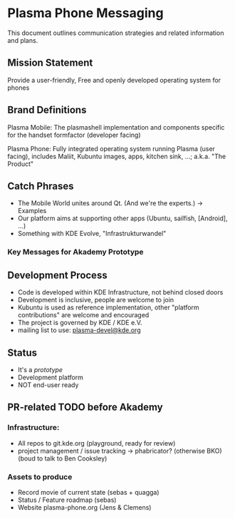# Plasma Phone Messaging

This document outlines communication strategies and related information and plans.

## Mission Statement

Provide a user-friendly, Free and openly developed operating system for phones

## Brand Definitions

Plasma Mobile: The plasmashell implementation and components specific for the handset formfactor (developer facing)

Plasma Phone: Fully integrated operating system running Plasma (user facing), includes Maliit, Kubuntu images, apps, kitchen sink, ...; a.k.a. "The Product"



## Catch Phrases
- The Mobile World unites around Qt. (And we're the experts.) -> Examples
- Our platform aims at supporting other apps (Ubuntu, sailfish, [Android], ...)
- Something with KDE Evolve, "Infrastrukturwandel"

### Key Messages for Akademy Prototype

## Development Process
- Code is developed within KDE Infrastructure, not behind closed doors
- Development is inclusive, people are welcome to join
- Kubuntu is used as reference implementation, other "platform contributions" are welcome and encouraged
- The project is governed by KDE / KDE e.V.
- mailing list to use: plasma-devel@kde.org

## Status
- It's a _prototype_
- Development platform
- NOT end-user ready


## PR-related TODO before Akademy

### Infrastructure:
- All repos to git.kde.org (playground, ready for review)
- project management / issue tracking -> phabricator? (otherwise BKO) (boud to talk to Ben Cooksley)

### Assets to produce
- Record movie of current state (sebas + quagga)
- Status / Feature roadmap (sebas)
- Website plasma-phone.org (Jens & Clemens)



